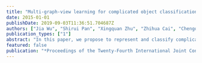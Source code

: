 ```yaml
---
title: "Multi-graph-view learning for complicated object classification"
date: 2015-01-01
publishDate: 2019-09-03T11:36:51.704687Z
authors: ["Jia Wu", "Shirui Pan", "Xingquan Zhu", "Zhihua Cai", "Chengqi Zhang"]
publication_types: ["1"]
abstract: "In this paper, we propose to represent and classify complicated objects. In order to represent the objects, we propose a multi-graph-view model which uses graphs constructed from multiple graph-views to represent an object. In addition, a bag based multi-graph model is further used to relax labeling by only requiring one label for a bag of graphs, which represent one object. In order to learn classification models, we propose a multi-graph-view bag learning algorithm (MGVBL), which aims to explore subgraph features from multiple graphviews for learning. By enabling a joint regularization across multiple graph-views, and enforcing labeling constraints at the bag and graph levels, MGVBL is able to discover most effective subgraph features across all graph-views for learning. Experiments on real-world learning tasks demonstrate the performance of MGVBL for complicated object classification."
featured: false
publication: "*Proceedings of the Twenty-Fourth International Joint Conference on Artificial Intelligence*"
---
```


